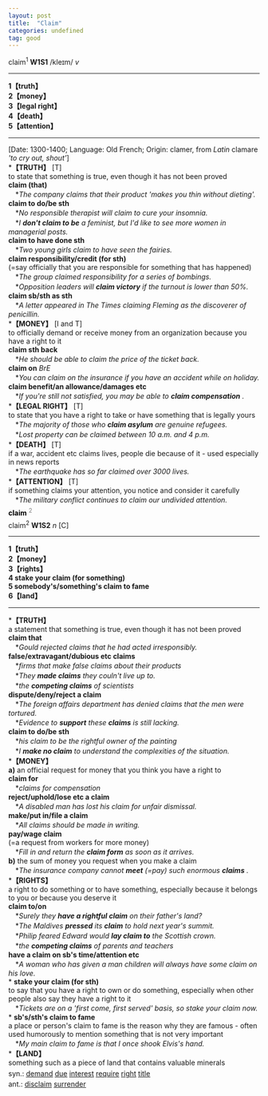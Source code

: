 ```yaml
---
layout: post
title:  "Claim"
categories: undefined
tag: good
---
```

<DIV style="MARGIN: 0px 0px 5px">claim<SUP>1</SUP> <B>W1S1</B> /kleɪm/ <I>v</I>
<HR>
<B>1【truth】</B><BR><B>2【money】</B><BR><B>3【legal right】</B><BR><B>4【death】</B><BR><B>5【attention】</B>
<HR>
[Date: 1300-1400; Language: Old French; Origin: clamer, from <I>Latin</I> clamare <I>'to cry out, shout'</I>]<BR>*<B>【TRUTH】</B> [T]<BR>to state that something is true, even though it has not been proved<BR><B>claim (that)</B><BR>　*<I>The company claims that their product 'makes you thin without dieting'.</I><BR><B>claim to do/be sth</B><BR>　*<I>No responsible therapist will claim to cure your insomnia.</I><BR>　*<I>I <B>don't claim to be</B> a feminist, but I'd like to see more women in managerial posts.</I><BR><B>claim to have done sth</B><BR>　*<I>Two young girls claim to have seen the fairies.</I><BR><B>claim responsibility/credit (for sth)</B><BR>(=say officially that you are responsible for something that has happened)<BR>　*<I>The group claimed responsibility for a series of bombings.</I><BR>　*<I>Opposition leaders will <B>claim victory</B> if the turnout is lower than 50%.</I><BR><B>claim sb/sth as sth</B><BR>　*<I>A letter appeared in The Times claiming Fleming as the discoverer of penicillin.</I><BR>*<B>【MONEY】</B> [I and T]<BR>to officially demand or receive money from an organization because you have a right to it<BR><B>claim sth back</B><BR>　*<I>He should be able to claim the price of the ticket back.</I><BR><B>claim on</B> <I>BrE</I><BR>　*<I>You can claim on the insurance if you have an accident while on holiday.</I><BR><B>claim benefit/an allowance/damages etc</B><BR>　*<I>If you're still not satisfied, you may be able to <B>claim compensation</B> .</I><BR>*<B>【LEGAL RIGHT】</B> [T]<BR>to state that you have a right to take or have something that is legally yours<BR>　*<I>The majority of those who <B>claim asylum</B> are genuine refugees.</I><BR>　*<I>Lost property can be claimed between 10 a.m. and 4 p.m.</I><BR>*<B>【DEATH】</B> [T]<BR>if a war, accident etc claims lives, people die because of it - used especially in news reports<BR>　*<I>The earthquake has so far claimed over 3000 lives.</I><BR>*<B>【ATTENTION】</B> [T]<BR>if something claims your attention, you notice and consider it carefully<BR>　*<I>The military conflict continues to claim our undivided attention.</I></DIV>
<DIV style="COLOR: #808080; MARGIN: 0px 0px 5px; LINE-HEIGHT: normal"><SPAN style="FONT-SIZE: 10.5pt; COLOR: #000000; LINE-HEIGHT: normal"><B>claim</B></SPAN> <SUP style="FONT-SIZE: 83%; LINE-HEIGHT: normal">2</SUP> </DIV>
<DIV style="MARGIN: 0px 0px 5px">claim<SUP>2</SUP> <B>W1S2</B> <I>n</I> [C]
<HR>
<B>1【truth】</B><BR><B>2【money】</B><BR><B>3【rights】</B><BR><B>4 stake your claim (for something)</B><BR><B>5 somebody's/something's claim to fame</B><BR><B>6【land】</B>
<HR>
*<B>【TRUTH】</B><BR>a statement that something is true, even though it has not been proved<BR><B>claim that</B><BR>　*<I>Gould rejected claims that he had acted irresponsibly.</I><BR><B>false/extravagant/dubious etc claims</B><BR>　*<I>firms that make false claims about their products</I><BR>　*<I>They <B>made claims</B> they couln't live up to.</I><BR>　*<I>the <B>competing claims</B> of scientists</I><BR><B>dispute/deny/reject a claim</B><BR>　*<I>The foreign affairs department has denied claims that the men were tortured.</I><BR>　*<I>Evidence to <B>support</B> these <B>claims</B> is still lacking.</I><BR><B>claim to do/be sth</B><BR>　*<I>his claim to be the rightful owner of the painting</I><BR>　*<I>I <B>make no claim</B> to understand the complexities of the situation.</I><BR>*<B>【MONEY】</B><BR><B>a)</B> an official request for money that you think you have a right to<BR><B>claim for</B><BR>　*<I>claims for compensation</I><BR><B>reject/uphold/lose etc a claim</B><BR>　*<I>A disabled man has lost his claim for unfair dismissal.</I><BR><B>make/put in/file a claim</B><BR>　*<I>All claims should be made in writing.</I><BR><B>pay/wage claim</B><BR>(=a request from workers for more money)<BR>　*<I>Fill in and return the <B>claim form</B> as soon as it arrives.</I><BR><B>b)</B> the sum of money you request when you make a claim<BR>　*<I>The insurance company cannot <B>meet</B> (=pay) such enormous <B>claims</B> .</I><BR>*<B>【RIGHTS】</B><BR>a right to do something or to have something, especially because it belongs to you or because you deserve it<BR><B>claim to/on</B><BR>　*<I>Surely they <B>have a rightful claim</B> on their father's land?</I><BR>　*<I>The Maldives <B>pressed</B> its <B>claim</B> to hold next year's summit.</I><BR>　*<I>Philip feared Edward would <B>lay claim to</B> the Scottish crown.</I><BR>　*<I>the <B>competing claims</B> of parents and teachers</I><BR><B>have a claim on sb's time/attention etc</B><BR>　*<I>A woman who has given a man children will always have some claim on his love.</I><BR>* <B>stake your claim (for sth)</B><BR>to say that you have a right to own or do something, especially when other people also say they have a right to it<BR>　*<I>Tickets are on a 'first come, first served' basis, so stake your claim now.</I><BR>* <B>sb's/sth's claim to fame</B><BR>a place or person's claim to fame is the reason why they are famous - often used humorously to mention something that is not very important<BR>　*<I>My main claim to fame is that I once shook Elvis's hand.</I><BR>*<B>【LAND】</B><BR>something such as a piece of land that contains valuable minerals</DIV>
<DIV style="MARGIN: 0px 0px 5px">
<DIV style="MARGIN: 4px 0px">syn.: <A href="{{ site.baseurl }}/demand"><U>demand</U></A> <A href="{{ site.baseurl }}/due"><U>due</U></A> <A href="{{ site.baseurl }}/interest"><U>interest</U></A> <A href="{{ site.baseurl }}/require"><U>require</U></A> <A href="{{ site.baseurl }}/right"><U>right</U></A> <A href="{{ site.baseurl }}/title"><U>title</U></A></DIV>
<DIV style="MARGIN: 4px 0px">ant.: <A href="{{ site.baseurl }}/disclaim"><U>disclaim</U></A> <A href="{{ site.baseurl }}/surrender"><U>surrender</U></A></DIV></DIV>
